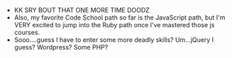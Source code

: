 * KK SRY BOUT THAT ONE MORE TIME DOODZ
* Also, my favorite Code School path so far is the JavaScript path, but I'm VERY excited to jump into the Ruby path once I've mastered those js courses.
* Sooo....guess I have to enter some more deadly skills? Um...jQuery I guess? Wordpress? Some PHP?
